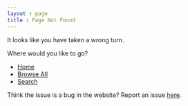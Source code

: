 ```yaml
---
layout : page
title : Page Not Found
---
```


It looks like you have taken a wrong turn.

Where would you like to go?

 * [Home](/index.html)
 * [Browse All](/browse/index.html)
 * [Search](/browse/search.html)

Think the issue is a bug in the website?  Report an issue [here](https://github.com/MeditationEnthusiasts/sites/issues).
